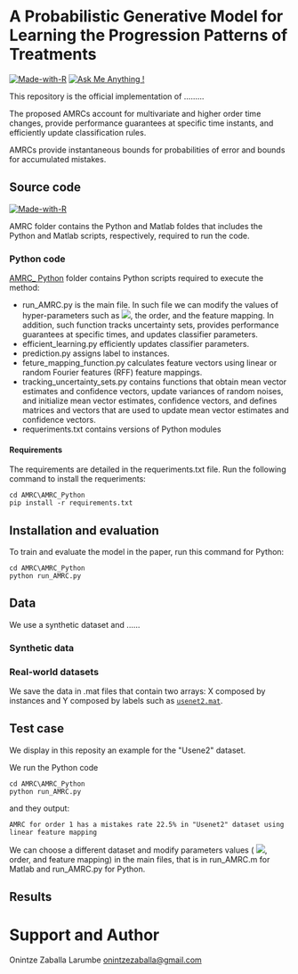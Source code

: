# A Probabilistic Generative Model for Learning the Progression Patterns of Treatments

[![Made-with-R](https://img.shields.io/badge/Made%20with-R-blue)](/AMRC_Python) [![Ask Me Anything !](https://img.shields.io/badge/Ask%20me-anything-1abc9c.svg)](#support-and-author)

This repository is the official implementation of .........

The proposed AMRCs account for multivariate and higher order time changes, provide performance guarantees at specific time instants, and efficiently update classification rules. 

AMRCs provide instantaneous bounds for probabilities of error and bounds for accumulated mistakes.

## Source code

[![Made-with-R](https://img.shields.io/badge/Made%20with-R-blue)](/AMRC_Python)

AMRC folder contains the Python and Matlab foldes that includes the Python and Matlab scripts, respectively, required to run the code.

### Python code

[AMRC_ Python](/AMRC_Python)  folder contains Python scripts required to execute the method:

* run_AMRC.py is the main file. In such file we can modify the values of hyper-parameters such as  <img src="https://render.githubusercontent.com/render/math?math=\lambda_0">, the order, and the feature mapping. In addition, such function tracks uncertainty sets, provides performance guarantees at specific times, and updates classifier parameters.
* efficient_learning.py efficiently updates classifier parameters.
* prediction.py assigns label to instances.
* feture_mapping_function.py calculates feature vectors using linear or random Fourier features (RFF) feature mappings.
* tracking_uncertainty_sets.py contains functions that obtain mean vector estimates and confidence vectors,  update variances of random noises, and initialize mean vector estimates, confidence vectors, and defines matrices and vectors that are used to update mean vector estimates and confidence vectors.
* requeriments.txt contains versions of Python modules


#### Requirements

The requirements are detailed in the requeriments.txt file. Run the following command to install the requeriments:

```setup
cd AMRC\AMRC_Python
pip install -r requirements.txt
```


## Installation and evaluation

To train and evaluate the model in the paper, run this command for Python:

```console
cd AMRC\AMRC_Python
python run_AMRC.py

```


## Data

We use a synthetic dataset and ......

### Synthetic data


### Real-world datasets

We save the data in .mat files that contain two arrays: X composed by instances and Y composed by labels such as [`usenet2.mat`](Imvt.mat).

## Test case

We display in this reposity an example for the "Usene2" dataset. 

We run the Python code

```train
cd AMRC\AMRC_Python
python run_AMRC.py 
```
 and they output:
 
```train
AMRC for order 1 has a mistakes rate 22.5% in "Usenet2" dataset using linear feature mapping
```

We can choose a different dataset and modify parameters values ( <img src="https://render.githubusercontent.com/render/math?math=\lambda_0">, order, and feature mapping) in the main files, that is in run_AMRC.m for Matlab and run_AMRC.py for Python.

## Results


# Support and Author
Onintze Zaballa Larumbe
onintzezaballa@gmail.com
